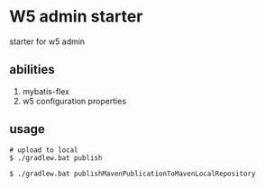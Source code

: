 # W5 admin starter

starter for w5 admin

## abilities

1. mybatis-flex
2. w5 configuration properties

## usage

```shell
# upload to local
$ ./gradlew.bat publish

$ ./gradlew.bat publishMavenPublicationToMavenLocalRepository
```
